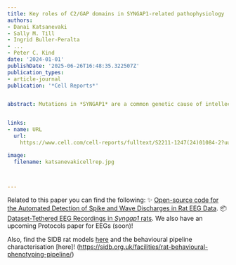```yaml
---
title: Key roles of C2/GAP domains in SYNGAP1-related pathophysiology
authors:
- Danai Katsanevaki
- Sally M. Till
- Ingrid Buller-Peralta
- ... 
- Peter C. Kind
date: '2024-01-01'
publishDate: '2025-06-26T16:48:35.322507Z'
publication_types:
- article-journal
publication: '*Cell Reports*'


abstract: Mutations in *SYNGAP1* are a common genetic cause of intellectual disability (ID) and a risk factor for autism. *SYNGAP1* encodes a synaptic GTPase-activating protein (GAP) that has both signaling and scaffolding roles. Most pathogenic variants of *SYNGAP1* are predicted to result in haploinsufficiency. However, some affected individuals carry missense mutations in its calcium/lipid binding (C2) and GAP domains, suggesting that many clinical features result from loss of functions carried out by these domains. To test this hypothesis, we targeted the exons encoding the C2 and GAP domains of SYNGAP. Rats heterozygous for this deletion exhibit reduced exploration and fear extinction, altered social investigation, and spontaneous seizures—key phenotypes shared with Syngap heterozygous null rats. Together, these findings indicate that the reduction of SYNGAP C2/GAP domain function is a main feature of SYNGAP haploinsufficiency. This rat model provides an important system for the study of ID, autism, and epilepsy.


links:
- name: URL
  url: 
    https://www.cell.com/cell-reports/fulltext/S2211-1247(24)01084-2?uuid=uuid%3A55b1888b-28cc-4ff1-b6fe-7cd0e2d561bc

image:
  filename: katsanevakicellrep.jpg



---
```


Related to this paper you can find the following:
✨ [Open-source code for the Automated Detection of Spike and Wave Discharges in Rat EEG Data](https://github.com/Gonzalez-Sulser-Team/SWD-Automatic-Identification).
📦 [Dataset-Tethered EEG Recordings in *Syngap1* rats](https://openneuro.org/datasets/ds006269/versions/1.0.0).
We also have an upcoming Protocols paper for EEGs (soon)!

Also, find the SIDB rat models [here](https://sidb.org.uk/what-we-do/) and the behavioural pipeline characterisation [here]!
(https://sidb.org.uk/facilities/rat-behavioural-phenotyping-pipeline/)